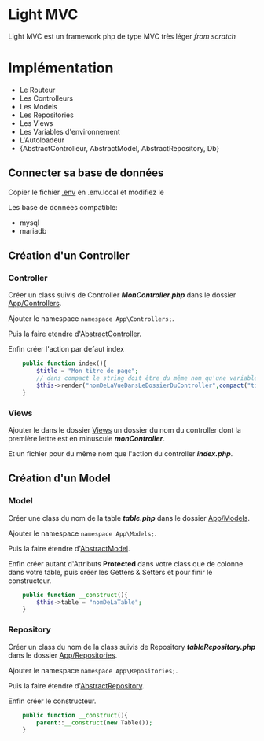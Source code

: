 # Light MVC
Light MVC est un framework php de type MVC très léger *from scratch*
# Implémentation
* Le Routeur
* Les Controlleurs
* Les Models
* Les Repositories
* Les Views
* Les Variables d'environnement
* L'Autoloadeur
* {AbstractControlleur, AbstractModel, AbstractRepository, Db}
## Connecter sa base de données
Copier le fichier [.env](.env) en .env.local et modifiez le

Les base de données compatible:
* mysql
* mariadb
## Création d'un Controller
### Controller
Créer un class suivis de Controller ***MonController.php*** dans le dossier [App/Controllers](App/Controllers).

Ajouter le namespace `namespace App\Controllers;`.

Puis la faire etendre d'[AbstractController](Core/Controller/AbstractController.php).

Enfin créer l'action par defaut index
````php
    public function index(){
        $title = "Mon titre de page";
        // dans compact le string doit être du même nom qu'une variable
        $this->render("nomDeLaVueDansLeDossierDuController",compact("title",...string));
    }
````
### Views
Ajouter le dans le dossier [Views](App/Views) un dossier du nom du controller dont la première lettre est en  minuscule ***monController***.

Et un fichier pour du même nom que l'action du controller ***index.php***.
## Création d'un Model
### Model
Créer une class du nom de la table ***table.php*** dans le dossier [App/Models](App/Models).

Ajouter le namespace `namespace App\Models;`. 

Puis la faire étendre d'[AbstractModel](Core/Model/AbstractModel.php).

Enfin créer autant d'Attributs **Protected** dans votre class que de colonne dans votre table, puis créer les Getters & Setters et pour finir le constructeur.
````php
    public function __construct(){
        $this->table = "nomDeLaTable";
    }
````
### Repository
Créer un class du nom de la class suivis de Repository ***tableRepository.php*** dans le dossier [App/Repositories](App/Repositories).

Ajouter le namespace `namespace App\Repositories;`.

Puis la faire étendre d'[AbstractRepository](Core/Repository/AbstractRepository.php).

Enfin créer le constructeur.
````php
    public function __construct(){
        parent::__construct(new Table());
    }
````

